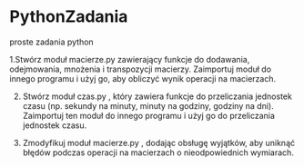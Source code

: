 # PythonZadania
proste zadania python

  1.Stwórz moduł macierze.py zawierający funkcje do dodawania, odejmowania,
  mnożenia i transpozycji macierzy. Zaimportuj moduł do innego programu i użyj
  go, aby obliczyć wynik operacji na macierzach.

2. Stwórz moduł czas.py , który zawiera funkcje do przeliczania jednostek czasu
(np. sekundy na minuty, minuty na godziny, godziny na dni). Zaimportuj ten
moduł do innego programu i użyj go do przeliczania jednostek czasu.

3. Zmodyfikuj moduł macierze.py , dodając obsługę wyjątków, aby uniknąć błędów
podczas operacji na macierzach o nieodpowiednich wymiarach.
